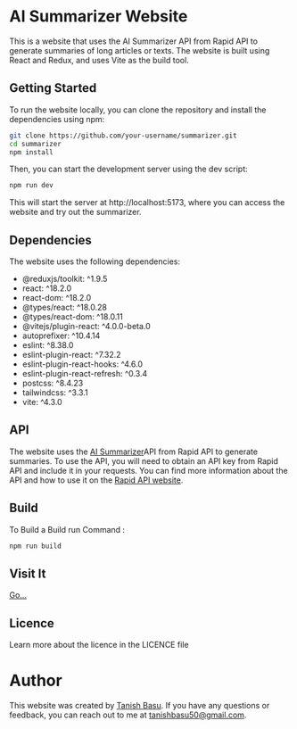# AI Summarizer Website

This is a website that uses the AI Summarizer API from Rapid API to generate summaries of long articles or texts. The website is built using React and Redux, and uses Vite as the build tool.

## Getting Started

To run the website locally, you can clone the repository and install the dependencies using npm:

```bash
git clone https://github.com/your-username/summarizer.git
cd summarizer
npm install
```
Then, you can start the development server using the dev script:
```bash
npm run dev
```
This will start the server at http://localhost:5173, where you can access the website and try out the summarizer.

## Dependencies
The website uses the following dependencies:
<ul>
  <li>@reduxjs/toolkit: ^1.9.5</li>
  <li>react: ^18.2.0</li>
  <li>react-dom: ^18.2.0</li>
  <li>@types/react: ^18.0.28</li>
  <li>@types/react-dom: ^18.0.11</li>
  <li>@vitejs/plugin-react: ^4.0.0-beta.0</li>
  <li>autoprefixer: ^10.4.14</li>
  <li>eslint: ^8.38.0</li>
  <li>eslint-plugin-react: ^7.32.2</li>
  <li>eslint-plugin-react-hooks: ^4.6.0</li>
  <li>eslint-plugin-react-refresh: ^0.3.4</li>
  <li>postcss: ^8.4.23</li>
  <li>tailwindcss: ^3.3.1</li>
  <li>vite: ^4.3.0</li>
</ul>

## API
The website uses the <a href="https://rapidapi.com/renatozust/api/ai-summarizer">AI Summarizer</a>API from Rapid API to generate summaries. To use the API, you will need to obtain an API key from Rapid API and include it in your requests. You can find more information about the API and how to use it on the <a href="https://rapidapi.com/">Rapid API website</a>.

## Build
To Build a Build run Command :
```bash
npm run build
```
## Visit It
<a href="https://summerizer.netlify.app/">Go...</a>

## Licence
Learn more about the licence in the LICENCE file
# Author
This website was created by <a href="https://tanish-basu-portfolio.netlify.app/">Tanish Basu</a>. If you have any questions or feedback, you can reach out to me at tanishbasu50@gmail.com.
